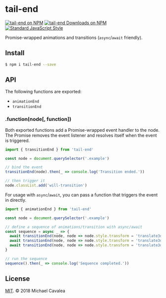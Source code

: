 # tail-end

[![tail-end on NPM](https://img.shields.io/npm/v/tail-end.svg?style=flat-square)](https://www.npmjs.com/package/tail-end) [![tail-end Downloads on NPM](https://img.shields.io/npm/dm/tail-end.svg?style=flat-square)](https://www.npmjs.com/package/tail-end) [![Standard JavaScript Style](https://img.shields.io/badge/code_style-standard-brightgreen.svg?style=flat-square)](http://standardjs.com/)

Promise-wrapped animations and transitions (`async`/`await` friendly).

## Install

```sh
$ npm i tail-end --save
```

## API

The following functions are exported:

* `animationEnd`
* `transitionEnd`

### .function(node[, function])

Both exported functions add a Promise-wrapped event handler to the node. The Promise removes the event listener and resolves itself when the event is triggered.

```javascript
import { transitionEnd } from 'tail-end'

const node = document.querySelector('.example')

// bind the event
transitionEnd(node).then(_ => console.log('Transition ended.'))

// then trigger it
node.classList.add('will-transition')
```

For usage with `async`/`await`, you can pass a function that triggers the event in directly.

```javascript
import { animationEnd } from 'tail-end'

const node = document.querySelector('.example')

// define a sequence of animations/transition with async/await
const sequence = async _ => {
  await transitionEnd(node, node => node.style.transform = 'translate3d(100px, 0, 0)')
  await transitionEnd(node, node => node.style.transform = 'translate3d(0, 0, 0)')
  await transitionEnd(node, node => node.style.transform = 'translate3d(-100px, 0, 0)')
}

// run the sequence
sequence().then(_ => console.log('Sequence completed.'))
```

## License

[MIT](https://opensource.org/licenses/MIT). © 2018 Michael Cavalea
